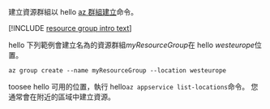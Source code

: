 建立資源群組以 hello [az 群組建立](/cli/azure/group#create)命令。

[!INCLUDE [resource group intro text](resource-group.md)]

hello 下列範例會建立名為的資源群組*myResourceGroup*在 hello *westeurope*位置。

```azurecli-interactive
az group create --name myResourceGroup --location westeurope
```

toosee hello 可用的位置，執行 hello`az appservice list-locations`命令。 您通常會在附近的區域中建立資源。
